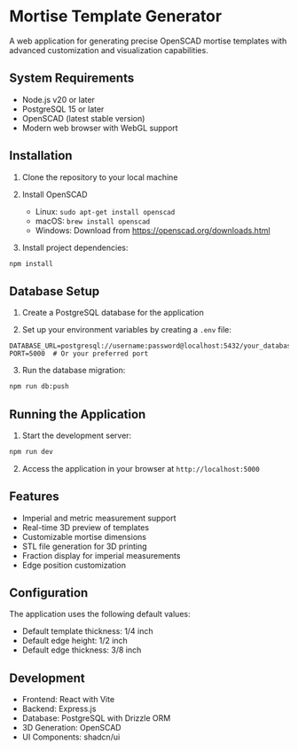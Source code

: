 # Mortise Template Generator

A web application for generating precise OpenSCAD mortise templates with advanced customization and visualization capabilities.

## System Requirements

- Node.js v20 or later
- PostgreSQL 15 or later
- OpenSCAD (latest stable version)
- Modern web browser with WebGL support

## Installation

1. Clone the repository to your local machine

2. Install OpenSCAD
   - Linux: `sudo apt-get install openscad`
   - macOS: `brew install openscad`
   - Windows: Download from https://openscad.org/downloads.html

3. Install project dependencies:
```bash
npm install
```

## Database Setup

1. Create a PostgreSQL database for the application

2. Set up your environment variables by creating a `.env` file:
```env
DATABASE_URL=postgresql://username:password@localhost:5432/your_database_name
PORT=5000  # Or your preferred port
```

3. Run the database migration:
```bash
npm run db:push
```

## Running the Application

1. Start the development server:
```bash
npm run dev
```

2. Access the application in your browser at `http://localhost:5000`

## Features

- Imperial and metric measurement support
- Real-time 3D preview of templates
- Customizable mortise dimensions
- STL file generation for 3D printing
- Fraction display for imperial measurements
- Edge position customization

## Configuration

The application uses the following default values:
- Default template thickness: 1/4 inch
- Default edge height: 1/2 inch
- Default edge thickness: 3/8 inch

## Development

- Frontend: React with Vite
- Backend: Express.js
- Database: PostgreSQL with Drizzle ORM
- 3D Generation: OpenSCAD
- UI Components: shadcn/ui
